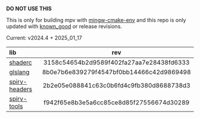 **DO NOT USE THIS**

This is only for building mpv with [mingw-cmake-env](https://github.com/rorgoroth/mingw-cmake-env) and this repo is only updated with [known_good](https://github.com/google/shaderc/blob/known-good/known_good.json) or release revisions.

Current: v2024.4 + 2025_01_17

| lib                                                               | rev                                      |
|:------------------------------------------------------------------|:----------------------------------------:|
| [shaderc](https://github.com/google/shaderc)                      | 3158c54654b2d9589f402fa27aa7e28438fd6333 |
| [glslang](https://github.com/KhronosGroup/glslang)                | 8b0e7b6e839279f4547bf0bb14466c42d9869498 |
| [spirv-headers](https://github.com/KhronosGroup/SPIRV-Headers)    | 2b2e05e088841c63c0b6fd4c9fb380d8688738d3 |
| [spirv-tools](https://github.com/KhronosGroup/SPIRV-Tools)        | f942f65e8b3e5a6cc85ce8d85f27556674d30289 |
